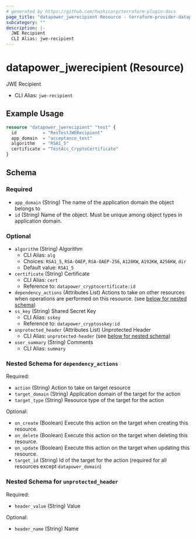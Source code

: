 ```yaml
---
# generated by https://github.com/hashicorp/terraform-plugin-docs
page_title: "datapower_jwerecipient Resource - terraform-provider-datapower"
subcategory: ""
description: |-
  JWE Recipient
  CLI Alias: jwe-recipient
---
```


# datapower_jwerecipient (Resource)

JWE Recipient
  - CLI Alias: `jwe-recipient`

## Example Usage

```terraform
resource "datapower_jwerecipient" "test" {
  id          = "ResTestJWERecipient"
  app_domain  = "acceptance_test"
  algorithm   = "RSA1_5"
  certificate = "TestAcc_CryptoCertificate"
}
```

<!-- schema generated by tfplugindocs -->
## Schema

### Required

- `app_domain` (String) The name of the application domain the object belongs to
- `id` (String) Name of the object. Must be unique among object types in application domain.

### Optional

- `algorithm` (String) Algorithm
  - CLI Alias: `alg`
  - Choices: `RSA1_5`, `RSA-OAEP`, `RSA-OAEP-256`, `A128KW`, `A192KW`, `A256KW`, `dir`
  - Default value: `RSA1_5`
- `certificate` (String) Certificate
  - CLI Alias: `cert`
  - Reference to: `datapower_cryptocertificate:id`
- `dependency_actions` (Attributes List) Actions to take on other resources when operations are performed on this resource. (see [below for nested schema](#nestedatt--dependency_actions))
- `ss_key` (String) Shared Secret Key
  - CLI Alias: `sskey`
  - Reference to: `datapower_cryptosskey:id`
- `unprotected_header` (Attributes List) Unprotected Header
  - CLI Alias: `unprotected-header` (see [below for nested schema](#nestedatt--unprotected_header))
- `user_summary` (String) Comments
  - CLI Alias: `summary`

<a id="nestedatt--dependency_actions"></a>
### Nested Schema for `dependency_actions`

Required:

- `action` (String) Action to take on target resource
- `target_domain` (String) Application domain of the target for the action
- `target_type` (String) Resource type of the target for the action

Optional:

- `on_create` (Boolean) Execute this action on the target when creating this resource.
- `on_delete` (Boolean) Execute this action on the target when deleting this resource.
- `on_update` (Boolean) Execute this action on the target when updating this resource.
- `target_id` (String) Id of the target for the action (required for all resources except `datapower_domain`)


<a id="nestedatt--unprotected_header"></a>
### Nested Schema for `unprotected_header`

Required:

- `header_value` (String) Value

Optional:

- `header_name` (String) Name
